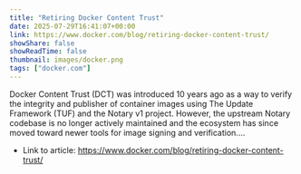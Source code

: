 ```yaml
---
title: "Retiring Docker Content Trust"
date: 2025-07-29T16:41:07+00:00
link: https://www.docker.com/blog/retiring-docker-content-trust/
showShare: false
showReadTime: false
thumbnail: images/docker.png
tags: ["docker.com"]
---
```

Docker Content Trust (DCT) was introduced 10 years ago as a way to verify the integrity and publisher of container images using The Update Framework (TUF) and the Notary v1 project. However, the upstream Notary codebase is no longer actively maintained and the ecosystem has since moved toward newer tools for image signing and verification....

- Link to article: https://www.docker.com/blog/retiring-docker-content-trust/